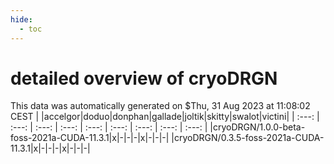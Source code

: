 ```yaml
---
hide:
  - toc
---
```


detailed overview of cryoDRGN
=============================


This data was automatically generated on $Thu, 31 Aug 2023 at 11:08:02 CEST
| |accelgor|doduo|donphan|gallade|joltik|skitty|swalot|victini|
| :---: | :---: | :---: | :---: | :---: | :---: | :---: | :---: | :---: |
|cryoDRGN/1.0.0-beta-foss-2021a-CUDA-11.3.1|x|-|-|-|x|-|-|-|
|cryoDRGN/0.3.5-foss-2021a-CUDA-11.3.1|x|-|-|-|x|-|-|-|
